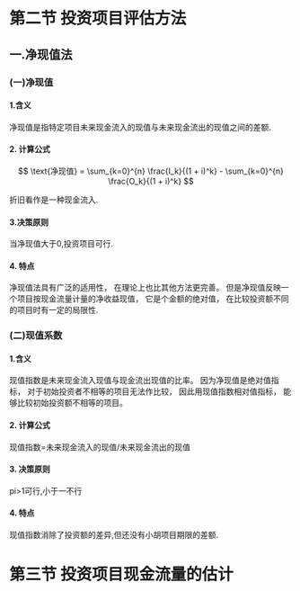 
# 第二节 投资项目评估方法

## 一.净现值法

### (一)净现值

#### 1.含义

净现值是指特定项目未来现金流入的现值与未来现金流出的现值之间的差额.

#### 2. 计算公式
$$
\text{净现值} = \sum_{k=0}^{n} \frac{I_k}{(1 + i)^k} - \sum_{k=0}^{n} \frac{O_k}{(1 + i)^k}
$$

折旧看作是一种现金流入.

#### 3.决策原则

当净现值大于0,投资项目可行.

#### 4. 特点

净现值法具有广泛的适用性， 在理论上也比其他方法更完善。 但是净现值反映一个项目按现金流量计量的净收益现值， 它是个金额的绝对值， 在比较投资额不同的项目时有一定的局限性.

### (二)现值系数

#### 1.含义

现值指数是未来现金流入现值与现金流出现值的比率。 因为净现值是绝对值指标， 对于初始投资者不相等的项目无法作比较， 因此用现值指数相对值指标， 能够比较初始投资额不相等的项目。

#### 2. 计算公式

现值指数=未来现金流入的现值/未来现金流出的现值

#### 3. 决策原则

pi>1可行,小于一不行

#### 4. 特点

现值指数消除了投资额的差异,但还没有小胡项目期限的差额.

# 第三节 投资项目现金流量的估计

